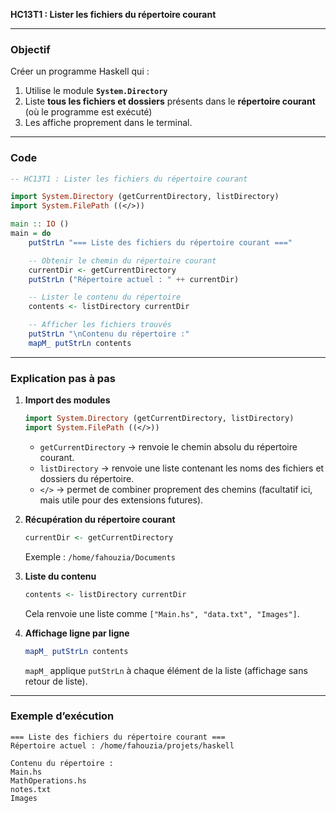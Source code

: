 **HC13T1 : Lister les fichiers du répertoire courant**

---

###  **Objectif**

Créer un programme Haskell qui :

1. Utilise le module **`System.Directory`**
2. Liste **tous les fichiers et dossiers** présents dans le **répertoire courant** (où le programme est exécuté)
3. Les affiche proprement dans le terminal.

---

###  **Code**

```haskell
-- HC13T1 : Lister les fichiers du répertoire courant

import System.Directory (getCurrentDirectory, listDirectory)
import System.FilePath ((</>))

main :: IO ()
main = do
    putStrLn "=== Liste des fichiers du répertoire courant ==="

    -- Obtenir le chemin du répertoire courant
    currentDir <- getCurrentDirectory
    putStrLn ("Répertoire actuel : " ++ currentDir)

    -- Lister le contenu du répertoire
    contents <- listDirectory currentDir

    -- Afficher les fichiers trouvés
    putStrLn "\nContenu du répertoire :"
    mapM_ putStrLn contents
```

---

###  **Explication pas à pas**

1. **Import des modules**

   ```haskell
   import System.Directory (getCurrentDirectory, listDirectory)
   import System.FilePath ((</>))
   ```

   * `getCurrentDirectory` → renvoie le chemin absolu du répertoire courant.
   * `listDirectory` → renvoie une liste contenant les noms des fichiers et dossiers du répertoire.
   * `</>` → permet de combiner proprement des chemins (facultatif ici, mais utile pour des extensions futures).

2. **Récupération du répertoire courant**

   ```haskell
   currentDir <- getCurrentDirectory
   ```

   Exemple : `/home/fahouzia/Documents`

3. **Liste du contenu**

   ```haskell
   contents <- listDirectory currentDir
   ```

   Cela renvoie une liste comme `["Main.hs", "data.txt", "Images"]`.

4. **Affichage ligne par ligne**

   ```haskell
   mapM_ putStrLn contents
   ```

   `mapM_` applique `putStrLn` à chaque élément de la liste (affichage sans retour de liste).

---

###  **Exemple d’exécution**

```
=== Liste des fichiers du répertoire courant ===
Répertoire actuel : /home/fahouzia/projets/haskell

Contenu du répertoire :
Main.hs
MathOperations.hs
notes.txt
Images
```
